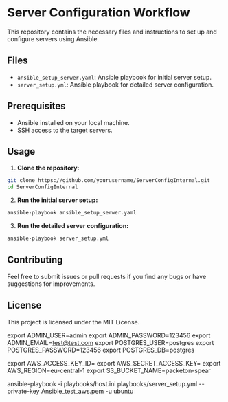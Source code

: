 # Server Configuration Workflow

This repository contains the necessary files and instructions to set up and configure servers using Ansible.

## Files

- `ansible_setup_serwer.yaml`: Ansible playbook for initial server setup.
- `server_setup.yml`: Ansible playbook for detailed server configuration.

## Prerequisites

- Ansible installed on your local machine.
- SSH access to the target servers.

## Usage

1. **Clone the repository:**
  ```sh
  git clone https://github.com/yourusername/ServerConfigInternal.git
  cd ServerConfigInternal
  ```

2. **Run the initial server setup:**
  ```sh
  ansible-playbook ansible_setup_serwer.yaml
  ```

3. **Run the detailed server configuration:**
  ```sh
  ansible-playbook server_setup.yml
  ```

## Contributing

Feel free to submit issues or pull requests if you find any bugs or have suggestions for improvements.

## License

This project is licensed under the MIT License.

export ADMIN_USER=admin
export ADMIN_PASSWORD=123456
export ADMIN_EMAIL=test@test.com
export POSTGRES_USER=postgres
export POSTGRES_PASSWORD=123456
export POSTGRES_DB=postgres

export AWS_ACCESS_KEY_ID=
export AWS_SECRET_ACCESS_KEY=
export AWS_REGION=eu-central-1
export S3_BUCKET_NAME=packeton-spear

ansible-playbook -i playbooks/host.ini playbooks/server_setup.yml --private-key Ansible_test_aws.pem -u ubuntu
